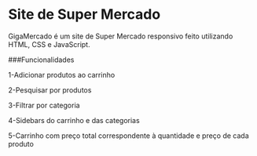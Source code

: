 # Site de Super Mercado

GigaMercado é um site de Super Mercado responsivo feito utilizando HTML, CSS e JavaScript.

###Funcionalidades

1-Adicionar produtos ao carrinho

2-Pesquisar por produtos

3-Filtrar por categoria

4-Sidebars do carrinho e das categorias

5-Carrinho com preço total correspondente à quantidade e preço de cada produto
